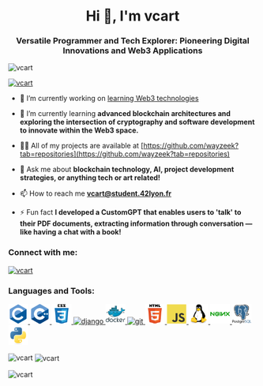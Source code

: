 <h1 align="center">Hi 👋, I'm vcart</h1>
<h3 align="center">Versatile Programmer and Tech Explorer: Pioneering Digital Innovations and Web3 Applications</h3>

<p align="left"> <img src="https://komarev.com/ghpvc/?username=vcart&label=Profile%20views&color=0e75b6&style=flat" alt="vcart" /> </p>

<p align="left"> <a href="https://github.com/ryo-ma/github-profile-trophy"><img src="https://github-profile-trophy.vercel.app/?username=vcart" alt="vcart" /></a> </p>

- 🔭 I’m currently working on [learning Web3 technologies](https://github.com/wayzeek/Piscine-Web3)

- 🌱 I’m currently learning **advanced blockchain architectures and exploring the intersection of cryptography and software development to innovate within the Web3 space.**

- 👨‍💻 All of my projects are available at [https://github.com/wayzeek?tab=repositories](https://github.com/wayzeek?tab=repositories)

- 💬 Ask me about **blockchain technology, AI, project development strategies, or anything tech or art related!**

- 📫 How to reach me **vcart@student.42lyon.fr**

- ⚡ Fun fact **I developed a CustomGPT that enables users to 'talk' to their PDF documents, extracting information through conversation — like having a chat with a book!**

<h3 align="left">Connect with me:</h3>
<p align="left">
<a href="https://linkedin.com/in/vcart" target="blank"><img align="center" src="https://raw.githubusercontent.com/rahuldkjain/github-profile-readme-generator/master/src/images/icons/Social/linked-in-alt.svg" alt="vcart" height="30" width="40" /></a>
</p>

<h3 align="left">Languages and Tools:</h3>
<p align="left"> <a href="https://www.cprogramming.com/" target="_blank" rel="noreferrer"> <img src="https://raw.githubusercontent.com/devicons/devicon/master/icons/c/c-original.svg" alt="c" width="40" height="40"/> </a> <a href="https://www.w3schools.com/cpp/" target="_blank" rel="noreferrer"> <img src="https://raw.githubusercontent.com/devicons/devicon/master/icons/cplusplus/cplusplus-original.svg" alt="cplusplus" width="40" height="40"/> </a> <a href="https://www.w3schools.com/css/" target="_blank" rel="noreferrer"> <img src="https://raw.githubusercontent.com/devicons/devicon/master/icons/css3/css3-original-wordmark.svg" alt="css3" width="40" height="40"/> </a> <a href="https://www.djangoproject.com/" target="_blank" rel="noreferrer"> <img src="https://cdn.worldvectorlogo.com/logos/django.svg" alt="django" width="40" height="40"/> </a> <a href="https://www.docker.com/" target="_blank" rel="noreferrer"> <img src="https://raw.githubusercontent.com/devicons/devicon/master/icons/docker/docker-original-wordmark.svg" alt="docker" width="40" height="40"/> </a> <a href="https://git-scm.com/" target="_blank" rel="noreferrer"> <img src="https://www.vectorlogo.zone/logos/git-scm/git-scm-icon.svg" alt="git" width="40" height="40"/> </a> <a href="https://www.w3.org/html/" target="_blank" rel="noreferrer"> <img src="https://raw.githubusercontent.com/devicons/devicon/master/icons/html5/html5-original-wordmark.svg" alt="html5" width="40" height="40"/> </a> <a href="https://developer.mozilla.org/en-US/docs/Web/JavaScript" target="_blank" rel="noreferrer"> <img src="https://raw.githubusercontent.com/devicons/devicon/master/icons/javascript/javascript-original.svg" alt="javascript" width="40" height="40"/> </a> <a href="https://www.linux.org/" target="_blank" rel="noreferrer"> <img src="https://raw.githubusercontent.com/devicons/devicon/master/icons/linux/linux-original.svg" alt="linux" width="40" height="40"/> </a> <a href="https://www.nginx.com" target="_blank" rel="noreferrer"> <img src="https://raw.githubusercontent.com/devicons/devicon/master/icons/nginx/nginx-original.svg" alt="nginx" width="40" height="40"/> </a> <a href="https://www.postgresql.org" target="_blank" rel="noreferrer"> <img src="https://raw.githubusercontent.com/devicons/devicon/master/icons/postgresql/postgresql-original-wordmark.svg" alt="postgresql" width="40" height="40"/> </a> <a href="https://www.python.org" target="_blank" rel="noreferrer"> <img src="https://raw.githubusercontent.com/devicons/devicon/master/icons/python/python-original.svg" alt="python" width="40" height="40"/> </a> </p>

<p><img align="left" src="https://github-readme-stats.vercel.app/api/top-langs?username=vcart&show_icons=true&locale=en&layout=compact" alt="vcart" /></p>

<p>&nbsp;<img align="center" src="https://github-readme-stats.vercel.app/api?username=vcart&show_icons=true&locale=en" alt="vcart" /></p>

<p><img align="center" src="https://github-readme-streak-stats.herokuapp.com/?user=vcart&" alt="vcart" /></p>

